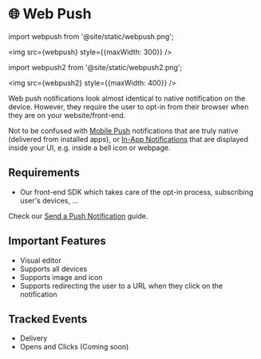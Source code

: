 # 🌐 Web Push

import webpush from '@site/static/webpush.png';

<img src={webpush} style={{maxWidth: 300}} />
<br/>

import webpush2 from '@site/static/webpush2.png';

<img src={webpush2} style={{maxWidth: 400}} />

Web push notifications look almost identical to native notification on the device. However, they require the user to opt-in from their browser when they are on your website/front-end.

Not to be confused with [Mobile Push](./mobile-push) notifications that are truly native (delivered from installed apps), or [In-App Notifications](./inapp) that are displayed inside your UI, e.g. inside a bell icon or webpage.

## Requirements

- Our front-end SDK which takes care of the opt-in process, subscribing user's devices, ...

Check our [Send a Push Notification](/guides/web-push) guide.

## Important Features

- Visual editor
- Supports all devices
- Supports image and icon
- Supports redirecting the user to a URL when they click on the notification

## Tracked Events

- Delivery
- Opens and Clicks (Coming soon)
